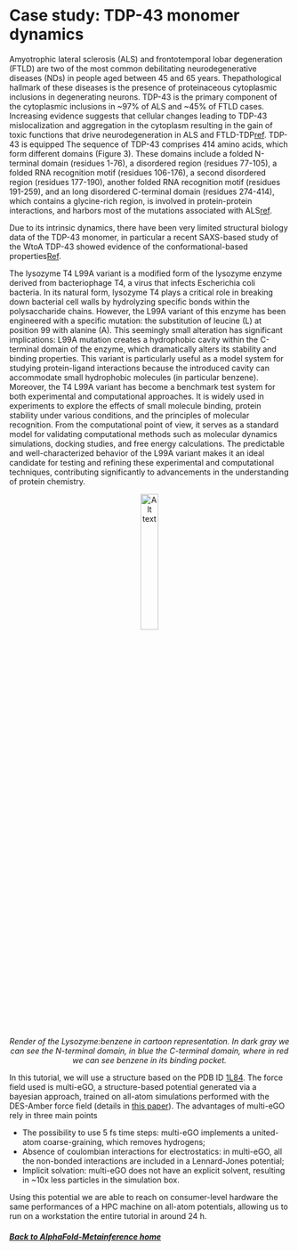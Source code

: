 # Case study: TDP-43 monomer dynamics

Amyotrophic lateral sclerosis (ALS) and frontotemporal lobar degeneration (FTLD) are two of the most common debilitating neurodegenerative diseases (NDs) in people aged between 45 and 65 years. Thepathological hallmark of these diseases is the presence of proteinaceous cytoplasmic inclusions in degenerating neurons. TDP-43 is the primary component of the cytoplasmic inclusions in ~97$\%$ of ALS and ~45$\%$ of FTLD cases. Increasing evidence suggests that cellular changes leading to TDP-43 mislocalization and aggregation in the cytoplasm resulting in the gain of toxic functions that drive neurodegeneration in ALS and FTLD-TDP[ref](https://doi.org/10.1038/s41593-023-01341-4). TDP-43 is equipped The sequence of TDP-43 comprises 414 amino acids, which form different domains (Figure 3). These domains include a folded N-terminal domain (residues 1-76), a disordered region (residues 77-105), a folded RNA recognition motif (residues 106-176), a second disordered region (residues 177-190), another folded RNA recognition motif (residues 191-259), and an long disordered C-terminal domain (residues 274-414), which contains a glycine-rich region, is involved in protein-protein interactions, and harbors most of the mutations associated with ALS[ref](https://pubmed.ncbi.nlm.nih.gov/33177049/). 

Due to its intrinsic dynamics, there have been very limited structural biology data of the TDP-43 monomer, in particular a recent SAXS-based study of the WtoA TDP-43 showed evidence of the conformational-based properties[Ref](https://www.cell.com/iscience/fulltext/S2589-0042(20)30344-8?_returnURL=https%3A%2F%2Flinkinghub.elsevier.com%2Fretrieve%2Fpii%2FS2589004220303448%3Fshowall%3Dtrue).

The lysozyme T4 L99A variant is a modified form of the lysozyme enzyme derived from bacteriophage T4, a virus that infects Escherichia coli bacteria. In its natural form, lysozyme T4 plays a critical role in breaking down bacterial cell walls by hydrolyzing specific bonds within the polysaccharide chains. However, the L99A variant of this enzyme has been engineered with a specific mutation: the substitution of leucine (L) at position 99 with alanine (A). This seemingly small alteration has significant implications: L99A mutation creates a hydrophobic cavity within the C-terminal domain of the enzyme, which dramatically alters its stability and binding properties. This variant is particularly useful as a model system for studying protein-ligand interactions because the introduced cavity can accommodate small hydrophobic molecules (in particular benzene).  Moreover, the T4 L99A variant has become a benchmark test system for both experimental and computational approaches. It is widely used in experiments to explore the effects of small molecule binding, protein stability under various conditions, and the principles of molecular recognition. From the computational point of view, it serves as a standard model for validating computational methods such as molecular dynamics simulations, docking studies, and free energy calculations. The predictable and well-characterized behavior of the L99A variant makes it an ideal candidate for testing and refining these experimental and computational techniques, contributing significantly to advancements in the understanding of protein chemistry.

<p align="center">
  <img src="https://github.com/riccardocapelli/VMetaD-tutorial/blob/main/img/lys_render.jpg?raw=true" alt="Alt text" width="25%">
  <br>
  <em>Render of the Lysozyme:benzene in cartoon representation. In dark gray we can see the N-terminal domain, in blue the C-terminal domain, where in red we can see benzene in its binding pocket.</em>
</p>

In this tutorial, we will use a structure based on the PDB ID [1L84](https://www.rcsb.org/structure/1L84). The force field used is multi-eGO, a structure-based potential generated via a bayesian approach, trained on all-atom simulations performed with the DES-Amber force field (details in [this paper](https://doi.org/10.26434/chemrxiv-2024-jcmgc)). 
The advantages of multi-eGO rely in three main points
* The possibility to use 5 fs time steps: multi-eGO implements a united-atom coarse-graining, which removes hydrogens;
* Absence of coulombian interactions for electrostatics: in multi-eGO, all the non-bonded interactions are included in a Lennard-Jones potential;
* Implicit solvation: multi-eGO does not have an explicit solvent, resulting in ~10x less particles in the simulation box.

Using this potential we are able to reach on consumer-level hardware the same performances of a HPC machine on all-atom potentials, allowing us to run on a workstation the entire tutorial in around 24 h. 

##### [Back to AlphaFold-Metainference home](NAVIGATION.md)
